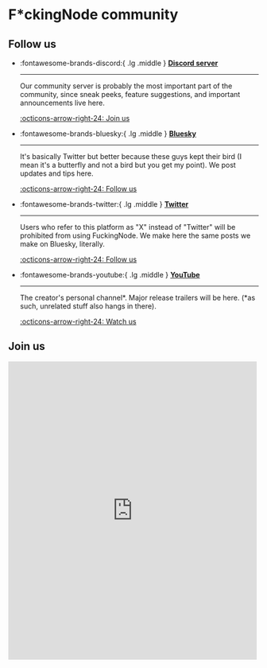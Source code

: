 <!-- markdownlint-disable md033 md030 -->
# F\*ckingNode community

## Follow us

<div class="grid cards" markdown>

-   :fontawesome-brands-discord:{ .lg .middle } __[Discord server](https://discord.gg/AA2jYAFNmq)__

    ---

    Our community server is probably the most important part of the community, since sneak peeks, feature suggestions, and important announcements live here.

    [:octicons-arrow-right-24: Join us](https://discord.gg/AA2jYAFNmq)

-   :fontawesome-brands-bluesky:{ .lg .middle } __[Bluesky](https://bsky.app/profile/fknode.bsky.social)__

    ---

    It's basically Twitter but better because these guys kept their bird (I mean it's a butterfly and not a bird but you get my point). We post updates and tips here.

    [:octicons-arrow-right-24: Follow us](https://bsky.app/profile/fknode.bsky.social)

-   :fontawesome-brands-twitter:{ .lg .middle } __[Twitter](https://x.com/FuckingNode)__

    ---

    Users who refer to this platform as "X" instead of "Twitter" will be prohibited from using FuckingNode. We make here the same posts we make on Bluesky, literally.

    [:octicons-arrow-right-24: Follow us](https://x.com/FuckingNode)

-   :fontawesome-brands-youtube:{ .lg .middle } __[YouTube](https://youtube.com/watch?v=_lppvGYUXNk)__

    ---

    The creator's personal channel*. Major release trailers will be here. (\*as such, unrelated stuff also hangs in there).

    [:octicons-arrow-right-24: Watch us](https://youtube.com/watch?v=_lppvGYUXNk)

</div>

## Join us

<iframe src="https://discord.com/widget?id=1333145935265398826&theme=dark" width="500" height="600" allowtransparency="true" frameborder="0" sandbox="allow-popups allow-popups-to-escape-sandbox allow-same-origin allow-scripts"></iframe>
